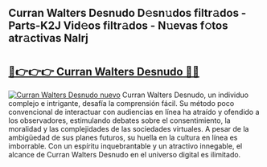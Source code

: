 ## Curran Walters Desnudo D𝚎sn𝚞dos filtr𝚊dos - Parts-K2J Vid𝚎os filtr𝚊dos - N𝚞evas f𝚘tos atr𝚊ctivas Nalrj

# <h2><a href="http://mb3tsvh.tromn.icu/?c=Curran+Walters+Desnudo">🔗👉👉👉 Curran Walters Desnudo 🔗🔗</a></h2>

[![Curran Walters Desnudo nuevo](https://i.imgur.com/pEAQMta.gif)](http://mb3tsvh.tromn.icu/?c=Curran+Walters+Desnudo)
Curran Walters Desnudo, un individuo complejo e intrigante, desafía la comprensión fácil. Su método poco convencional de interactuar con audiencias en línea ha atraído y ofendido a los observadores, estimulando debates sobre el consentimiento, la moralidad y las complejidades de las sociedades virtuales. A pesar de la ambigüedad de sus planes futuros, su huella en la cultura en línea es imborrable. Con un espíritu inquebrantable y un atractivo innegable, el alcance de Curran Walters Desnudo en el universo digital es ilimitado.

